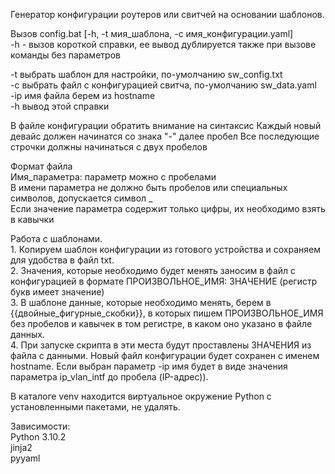Генератор конфигурации роутеров или свитчей на основании шаблонов.

Вызов config.bat [-h, -t мия_шаблона, -c имя_конфигурации.yaml]<br>
-h - вызов короткой справки, ее вывод дублируется также при вызове команды без параметров

-t выбрать шаблон для настройки, по-умолчанию sw_config.txt<br>
-c выбрать файл с конфигурацией свитча, по-умолчанию sw_data.yaml<br>
-ip имя файла берем из hostname<br>
-h вывод этой справки

В файле конфигурации обратить внимание на синтаксис
Каждый новый девайс должен начинатся со знака "-" далее пробел
Все последующие строчки должны начинаться с двух пробелов

Формат файла<br>
    Имя_параметра: параметр можно с пробелами<br>
    В имени параметра не должно быть пробелов или специальных символов,
    допускается символ _<br>
    Если значение параметра содержит только цифры, их необходимо взять в кавычки

Работа с шаблонами.<br>
    1. Копируем шаблон конфигурации из готового устройства и сохраняем для удобства в файл txt.<br>
    2. Значения, которые необходимо будет менять заносим в файл с конфигурацией
     в формате ПРОИЗВОЛЬНОЕ_ИМЯ: ЗНАЧЕНИЕ (регистр букв имеет значение)<br>
    3. В шаблоне данные, которые необходимо менять, берем в {{двойные_фигурные_скобки}},
     в которых пишем ПРОИЗВОЛЬНОЕ_ИМЯ без пробелов и кавычек в том регистре, в каком оно
     указано в файле данных.<br>
    4. При запуске скрипта в эти места будут проставлены ЗНАЧЕНИЯ из файла с данными.
     Новый файл конфигурации будет сохранен с именем hostname.
     Если выбран параметр -ip имя будет в виде значения параметра ip_vlan_intf до пробела (IP-адрес)).

В каталоге venv находится виртуальное окружение Python с установленными пакетами, не удалять.

Зависимости:<br>
    Python 3.10.2<br>
    jinja2<br>
    pyyaml